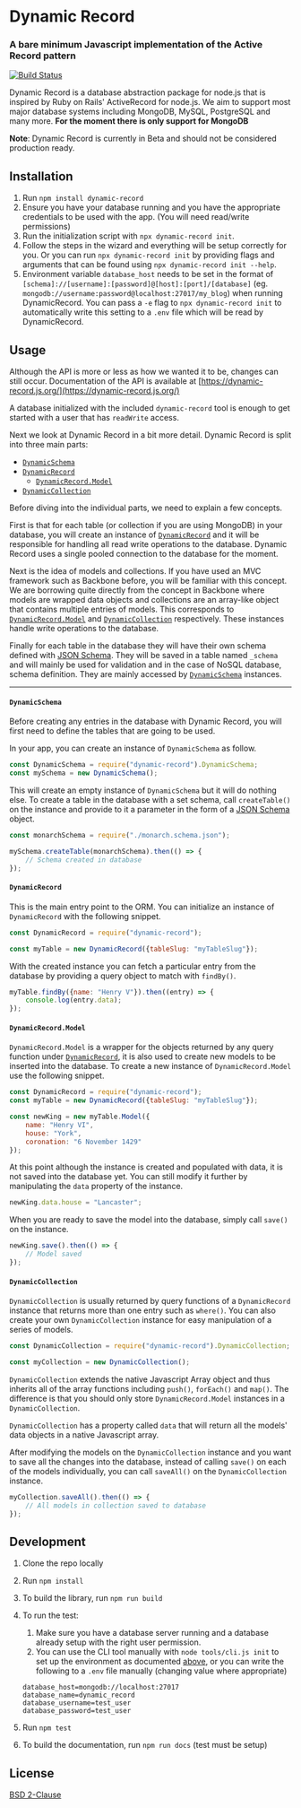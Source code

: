 # Dynamic Record

### A bare minimum Javascript implementation of the Active Record pattern

[![Build Status](https://travis-ci.com/limzykenneth/DynamicRecord.svg?branch=master)](https://travis-ci.com/limzykenneth/DynamicRecord)

Dynamic Record is a database abstraction package for node.js that is inspired by Ruby on Rails' ActiveRecord for node.js. We aim to support most major database systems including MongoDB, MySQL, PostgreSQL and many more. **For the moment there is only support for MongoDB**

**Note**: Dynamic Record is currently in Beta and should not be considered production ready.

## Installation

1. Run `npm install dynamic-record`
2. Ensure you have your database running and you have the appropriate credentials to be used with the app. (You will need read/write permissions)
3. Run the initialization script with `npx dynamic-record init`.
4. Follow the steps in the wizard and everything will be setup correctly for you. Or you can run `npx dynamic-record init` by providing flags and arguments that can be found using `npx dynamic-record init --help`.
5. Environment variable `database_host` needs to be set in the format of `[schema]://[username]:[password]@[host]:[port]/[database]` (eg. `mongodb://username:password@localhost:27017/my_blog`) when running DynamicRecord. You can pass a `-e` flag to `npx dynamic-record init` to automatically write this setting to a `.env` file which will be read by DynamicRecord.

## Usage
Although the API is more or less as how we wanted it to be, changes can still occur. Documentation of the API is available at [https://dynamic-record.js.org/](https://dynamic-record.js.org/)

A database initialized with the included `dynamic-record` tool is enough to get started with a user that has `readWrite` access.

Next we look at Dynamic Record in a bit more detail. Dynamic Record is split into three main parts:
* [`DynamicSchema`](#dynamicschema)
* [`DynamicRecord`](#dynamicrecord)
    * [`DynamicRecord.Model`](#dynamicrecordmodel)
* [`DynamicCollection`](#dynamiccollection)

Before diving into the individual parts, we need to explain a few concepts.

First is that for each table (or collection if you are using MongoDB) in your database, you will create an instance of [`DynamicRecord`](#dynamicrecord) and it will be responsible for handling all read write operations to the database. Dynamic Record uses a single pooled connection to the database for the moment.

Next is the idea of models and collections. If you have used an MVC framework such as Backbone before, you will be familiar with this concept. We are borrowing quite directly from the concept in Backbone where models are wrapped data objects and collections are an array-like object that contains multiple entries of models. This corresponds to [`DynamicRecord.Model`](#dynamicrecordmodel) and [`DynamicCollection`](#dynamiccollection) respectively. These instances handle write operations to the database.

Finally for each table in the database they will have their own schema defined with [JSON Schema](https://json-schema.org/). They will be saved in a table named `_schema` and will mainly be used for validation and in the case of NoSQL database, schema definition. They are mainly accessed by [`DynamicSchema`](#dynamicschema) instances.


---

#### **`DynamicSchema`**
Before creating any entries in the database with Dynamic Record, you will first need to define the tables that are going to be used.

In your app, you can create an instance of `DynamicSchema` as follow.
```javascript
const DynamicSchema = require("dynamic-record").DynamicSchema;
const mySchema = new DynamicSchema();
```

This will create an empty instance of `DynamicSchema` but it will do nothing else. To create a table in the database with a set schema, call `createTable()` on the instance and provide to it a parameter in the form of a [JSON Schema](https://json-schema.org/) object.

```javascript
const monarchSchema = require("./monarch.schema.json");

mySchema.createTable(monarchSchema).then(() => {
    // Schema created in database
});
```

#### **`DynamicRecord`**
This is the main entry point to the ORM. You can initialize an instance of `DynamicRecord` with the following snippet.

```javascript
const DynamicRecord = require("dynamic-record");

const myTable = new DynamicRecord({tableSlug: "myTableSlug"});
```

With the created instance you can fetch a particular entry from the database by providing a query object to match with `findBy()`.

```javascript
myTable.findBy({name: "Henry V"}).then((entry) => {
    console.log(entry.data);
});
```

#### **`DynamicRecord.Model`**
`DynamicRecord.Model` is a wrapper for the objects returned by any query function under [`DynamicRecord`](#dynamicrecord), it is also used to create new models to be inserted into the database. To create a new instance of `DynamicRecord.Model` use the following snippet.

```javascript
const DynamicRecord = require("dynamic-record");
const myTable = new DynamicRecord({tableSlug: "myTableSlug"});

const newKing = new myTable.Model({
    name: "Henry VI",
    house: "York",
    coronation: "6 November 1429"
});
```

At this point although the instance is created and populated with data, it is not saved into the database yet. You can still modify it further by manipulating the `data` property of the instance.

```javascript
newKing.data.house = "Lancaster";
```

When you are ready to save the model into the database, simply call `save()` on the instance.

```javascript
newKing.save().then(() => {
    // Model saved
});
```

#### **`DynamicCollection`**
`DynamicCollection` is usually returned by query functions of a `DynamicRecord` instance that returns more than one entry such as `where()`. You can also create your own `DynamicCollection` instance for easy manipulation of a series of models.

```javascript
const DynamicCollection = require("dynamic-record").DynamicCollection;

const myCollection = new DynamicCollection();
```

`DynamicCollection` extends the native Javascript Array object and thus inherits all of the array functions including `push()`, `forEach()` and `map()`. The difference is that you should only store `DynamicRecord.Model` instances in a `DynamicCollection`.

`DynamicCollection` has a property called `data` that will return all the models' data objects in a native Javascript array.

After modifying the models on the `DynamicCollection` instance and you want to save all the changes into the database, instead of calling `save()` on each of the models individually, you can call `saveAll()` on the `DynamicCollection` instance.

```javascript
myCollection.saveAll().then(() => {
    // All models in collection saved to database
});
```

## Development

1. Clone the repo locally
2. Run `npm install`
3. To build the library, run `npm run build`
4. To run the test:
	1. Make sure you have a database server running and a database already setup with the right user permission.
	2. You can use the CLI tool manually with `node tools/cli.js init` to set up the environment as documented [above](#installation), or you can write the following to a `.env` file manually (changing value where appropriate)

	```
	database_host=mongodb://localhost:27017
	database_name=dynamic_record
	database_username=test_user
	database_password=test_user
	```

5. Run `npm test`
6. To build the documentation, run `npm run docs` (test must be setup)

## License
[BSD 2-Clause](https://github.com/limzykenneth/DynamicRecord/blob/master/LICENSE)
